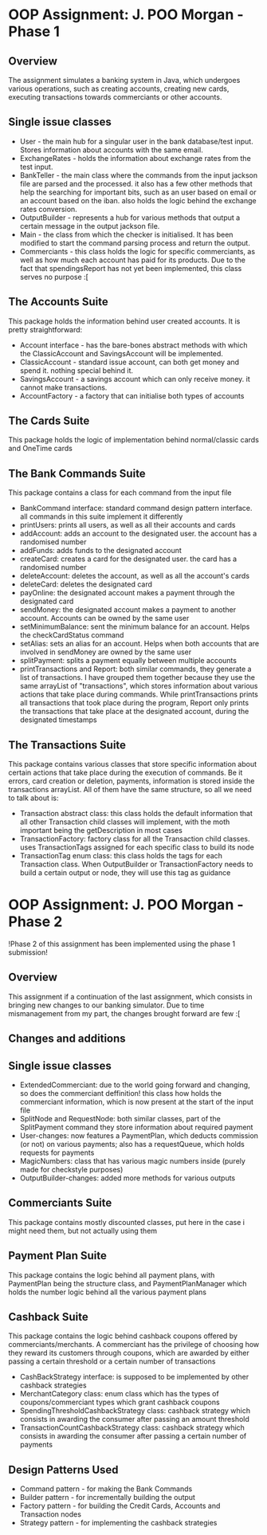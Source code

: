 # OOP Assignment: J. POO Morgan - Phase 1

## Overview
The assignment simulates a banking system in Java, which undergoes various operations, such as creating accounts,
creating new cards, executing transactions towards commerciants or other accounts.

## Single issue classes
* User - the main hub for a singular user in the bank database/test input. Stores information about accounts with the
same email.
* ExchangeRates - holds the information about exchange rates from the test input.
* BankTeller - the main class where the commands from the input jackson file are parsed and the processed. it also
has a few other methods that help the searching for important bits, such as an user based on email or an account based
on the iban. also holds the logic behind the exchange rates conversion.
* OutputBuilder - represents a hub for various methods that output a certain message in the output jackson file.
* Main - the class from which the checker is initialised. It has been modified to start the command parsing process
and return the output.
* Commerciants - this class holds the logic for specific commerciants, as well as how much each account has paid for
its products. Due to the fact that spendingsReport has not yet been implemented, this class serves no purpose :[

## The Accounts Suite
This package holds the information behind user created accounts. It is pretty straightforward:
* Account interface - has the bare-bones abstract methods with which the ClassicAccount and SavingsAccount
will be implemented.
* ClassicAccount - standard issue account, can both get money and spend it. nothing special behind it.
* SavingsAccount - a savings account which can only receive money. it cannot make transactions.
* AccountFactory - a factory that can initialise both types of accounts

## The Cards Suite
This package holds the logic of implementation behind normal/classic cards and OneTime cards

## The Bank Commands Suite
This package contains a class for each command from the input file
* BankCommand interface: standard command design pattern interface. all commands
in this suite implement it differently
* printUsers: prints all users, as well as all their accounts and cards
* addAccount: adds an account to the designated user. the account has a randomised number
* addFunds: adds funds to the designated account
* createCard: creates a card for the designated user. the card has a randomised number
* deleteAccount: deletes the account, as well as all the account's cards
* deleteCard: deletes the designated card
* payOnline: the designated account makes a payment through the designated card
* sendMoney: the designated account makes a payment to another account. Accounts can be owned by the same user
* setMinimumBalance: sent the minimum balance for an account. Helps the checkCardStatus command
* setAlias: sets an alias for an account. Helps when both accounts that are involved in sendMoney
are owned by the same user
* splitPayment: splits a payment equally between multiple accounts
* printTransactions and Report: both similar commands, they generate a list of transactions. I have grouped
them together because they use the same arrayList of "transactions", which stores information about various actions
that take place during commands. While printTransactions prints all transactions that took place during the program, 
Report only prints the transactions that take place at the designated account, during the designated timestamps

## The Transactions Suite
This package contains various classes that store specific information about certain actions that take place during
the execution of commands. Be it errors, card creation or deletion, payments, information is stored inside the
transactions arrayList. All of them have the same structure, so all we need to talk about is:
* Transaction abstract class: this class holds the default information that all other Transaction child classes will
implement, with the moth important being the getDescription in most cases
* TransactionFactory: factory class for all the Transaction child classes. uses TransactionTags assigned for
each specific class to build its node
* TransactionTag enum class: this class holds the tags for each Transaction class. When OutputBuilder
or TransactionFactory needs to build a certain output or node, they will use this tag as guidance





# OOP Assignment: J. POO Morgan - Phase 2
!Phase 2 of this assignment has been implemented using the phase 1 submission!

## Overview
This assignment if a continuation of the last assignment, which consists in bringing new changes to our banking
simulator. Due to time mismanagement from my part, the changes brought forward are few :[

## Changes and additions
## Single issue classes
* ExtendedCommerciant: due to the world going forward and changing, so does the commerciant deffinition! this class
how holds the commerciant information, which is now present at the start of the input file
* SplitNode and RequestNode: both similar classes, part of the SplitPayment command they store information
about required payment
* User-changes: now features a PaymentPlan, which deducts commission (or not) on various payments; also has
a requestQueue, which holds requests for payments
* MagicNumbers: class that has various magic numbers inside (purely made for checkstyle purposes)
* OutputBuilder-changes: added more methods for various outputs

## Commerciants Suite
This package contains mostly discounted classes, put here in the case i might need them, but not actually using them

## Payment Plan Suite
This package contains the logic behind all payment plans, with PaymentPlan being the structure class, and 
PaymentPlanManager which holds the number logic behind all the various payment plans

## Cashback Suite
This package contains the logic behind cashback coupons offered by commerciants/merchants. A commerciant has the 
privilege of choosing how they reward its customers through coupons, which are awarded by either passing a certain 
threshold or a certain number of transactions
* CashBackStrategy interface: is supposed to be implemented by other cashback strategies
* MerchantCategory class: enum class which has the types of coupons/commerciant types which grant cashback coupons
* SpendingThresholdCashbackStrategy class: cashback strategy which consists in awarding the consumer after passing an
amount threshold
* TransactionCountCashbackStrategy class: cashback strategy which consists in awarding the consumer after passing a
certain number of payments

## Design Patterns Used
* Command pattern - for making the Bank Commands
* Builder pattern - for incrementally building the output
* Factory pattern - for building the Credit Cards, Accounts and Transaction nodes
* Strategy pattern - for implementing the cashback strategies



